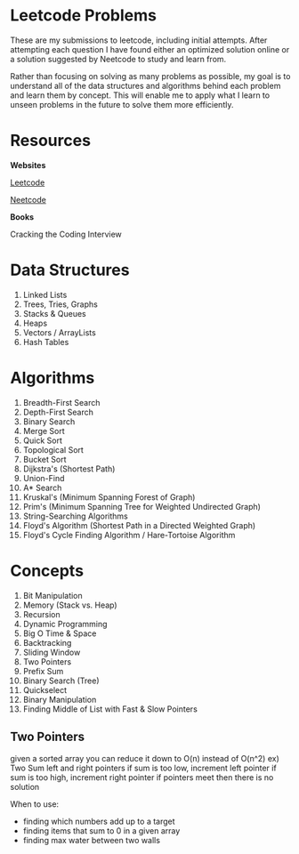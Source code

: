 # Leetcode Problems
These are my submissions to leetcode, including initial attempts. After attempting each question I have found either an optimized solution online or a solution suggested by Neetcode to study and learn from. 

Rather than focusing on solving as many problems as possible, my goal is to understand all of the data structures and algorithms behind each problem and learn them by concept. This will enable me to apply what I learn to unseen problems in the future to solve them more efficiently. 


# Resources

**Websites**

[Leetcode](https://leetcode.com/problemset/)

[Neetcode](https://neetcode.io/roadmap)

**Books**

Cracking the Coding Interview


# Data Structures
1. Linked Lists
2. Trees, Tries, Graphs
3. Stacks & Queues
4. Heaps
5. Vectors / ArrayLists
6. Hash Tables


# Algorithms
1. Breadth-First Search
2. Depth-First Search
3. Binary Search 
4. Merge Sort
5. Quick Sort
6. Topological Sort
7. Bucket Sort
8. Dijkstra's (Shortest Path)
9. Union-Find 
10. A* Search
11. Kruskal's (Minimum Spanning Forest of Graph)
12. Prim's (Minimum Spanning Tree for Weighted Undirected Graph)
13. String-Searching Algorithms
14. Floyd's Algorithm (Shortest Path in a Directed Weighted Graph)
15. Floyd's Cycle Finding Algorithm / Hare-Tortoise Algorithm


# Concepts
1. Bit Manipulation
2. Memory (Stack vs. Heap)
3. Recursion
4. Dynamic Programming
5. Big O Time & Space
6. Backtracking
7. Sliding Window
8. Two Pointers
9. Prefix Sum
10. Binary Search (Tree)
11. Quickselect
12. Binary Manipulation
13. Finding Middle of List with Fast & Slow Pointers

## Two Pointers

given a sorted array you can reduce it down to O(n) instead of O(n^2)
ex) Two Sum
left and right pointers
if sum is too low, increment left pointer
if sum is too high, increment right pointer
if pointers meet then there is no solution

When to use:
* finding which numbers add up to a target
* finding items that sum to 0 in a given array
* finding max water between two walls
